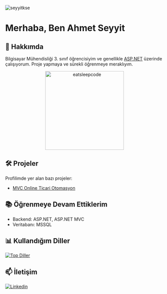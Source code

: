 <p align="left"> 
  <img src="https://komarev.com/ghpvc/?username=seyyitkse&label=Profile%20views&color=0e75b6&style=flat" alt="seyyitkse" /> 
</p>

# Merhaba, Ben Ahmet Seyyit

## 🚀 Hakkımda

Bilgisayar Mühendisliği 3. sınıf öğrencisiyim ve genellikle [ASP.NET](https://dotnet.microsoft.com/apps/aspnet) üzerinde çalışıyorum. Proje yapmaya ve sürekli öğrenmeye meraklıyım.

<div align="center">
<img src="https://github.com/raghavk16/raghavk16/blob/master/giphy.webp" alt="eatsleepcode" width="250" height="250" />
</div>

## 🛠️ Projeler

Profilimde yer alan bazı projeler:

- [MVC Online Ticari Otomasyon](https://github.com/seyyitkse/MVC_OnlineTicariOtomasyon)

## 📚 Öğrenmeye Devam Ettiklerim
- Backend: ASP.NET, ASP.NET MVC 
- Veritabanı: MSSQL

## 📊 Kullandığım Diller

[![Top Diller](https://github-readme-stats.vercel.app/api/top-langs/?username=seyyitkse&layout=compact&langs_count=8&theme=radical)](https://github.com/anuraghazra/github-readme-stats)

## 📫 İletişim

[![Linkedin](https://img.shields.io/badge/Linkedin-000000?style=for-the-badge&logo=Linkedin&logoColor=white)](https://www.linkedin.com/in/ahmet-seyyit-kose/)
